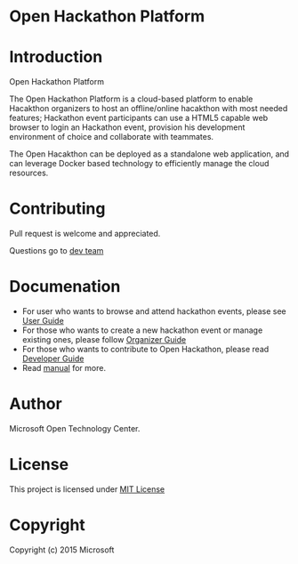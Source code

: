 Open Hackathon Platform
======

# Introduction
Open Hackathon Platform

The Open Hackathon Platform is a cloud-based platform to enable Hacakthon organizers to host an offline/online hacakthon with most needed features; Hackathon event participants can use a HTML5 capable web browser to login an Hackathon event, provision his development environment of choice and collaborate with teammates.

The Open Hacakthon can be deployed as a standalone web application, and can leverage Docker based technology to efficiently manage the cloud resources.

# Contributing
Pull request is welcome and appreciated.

Questions go to [dev team](mailto:msopentechdevsh@microsoft.com)

# Documenation
 - For user who wants to browse and attend hackathon events, please see [User Guide](https://github.com/msopentechcn/open-hackathon/wiki/%E5%BC%80%E6%94%BE%E9%BB%91%E5%AE%A2%E6%9D%BE%E5%B9%B3%E5%8F%B0%E4%BD%BF%E7%94%A8%E6%8C%87%E5%8D%97)
 - For those who wants to create a new hackathon event or manage existing ones, please follow [Organizer Guide](https://github.com/msopentechcn/open-hackathon/blob/master/documents/README.md#organizer-guide)
 - For those who wants to contribute to Open Hackathon, please read [Developer Guide](https://github.com/msopentechcn/open-hackathon/blob/master/documents/developer_guide.md)
 - Read [manual](https://github.com/msopentechcn/open-hackathon/blob/master/documents/README.md) for more.

# Author
Microsoft Open Technology Center.

# License
This project is licensed under [MIT License](https://github.com/msopentechcn/open-hackathon/blob/master/license.txt)

# Copyright
Copyright (c) 2015 Microsoft

